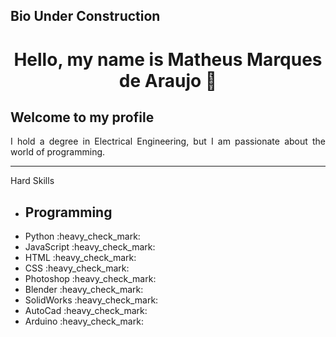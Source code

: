 <!-- 
## Hi there 👋 
-->

<h2>Bio Under Construction</h2>
<h1 align="center">Hello, my name is Matheus Marques de Araujo 👋</h1>
<h2 align="justify">Welcome to my profile</h2> 
<p align="justify">I hold a degree in Electrical Engineering, but I am passionate about the world of programming.</p>
<hr />
<p align="justify">Hard Skills</p>

<ul>
    <li><h2>Programming</h2></li>
    <li>Python :heavy_check_mark:</li>
    <li>JavaScript :heavy_check_mark:</li>
    <li>HTML :heavy_check_mark:</li>
    <li>CSS :heavy_check_mark:</li>
    <li>Photoshop :heavy_check_mark:</li>
    <li>Blender :heavy_check_mark:</li>
    <li>SolidWorks :heavy_check_mark:</li>
    <li>AutoCad :heavy_check_mark:</li>
    <li>Arduino :heavy_check_mark:</li>
</ul>




<!--
**marqmathh/marqmathh** is a ✨ _special_ ✨ repository because its `README.md` (this file) appears on your GitHub profile.

Here are some ideas to get you started:

- 🔭 I’m currently working on Tspro Tecnologia para fluídos
- 🌱 I’m currently learning ...
- 👯 I’m looking to collaborate on ...
- 🤔 I’m looking for help with ...
- 💬 Ask me about ...
- 📫 How to reach me: ...
- 😄 Pronouns: ...
- ⚡ Fun fact: ...
-->

